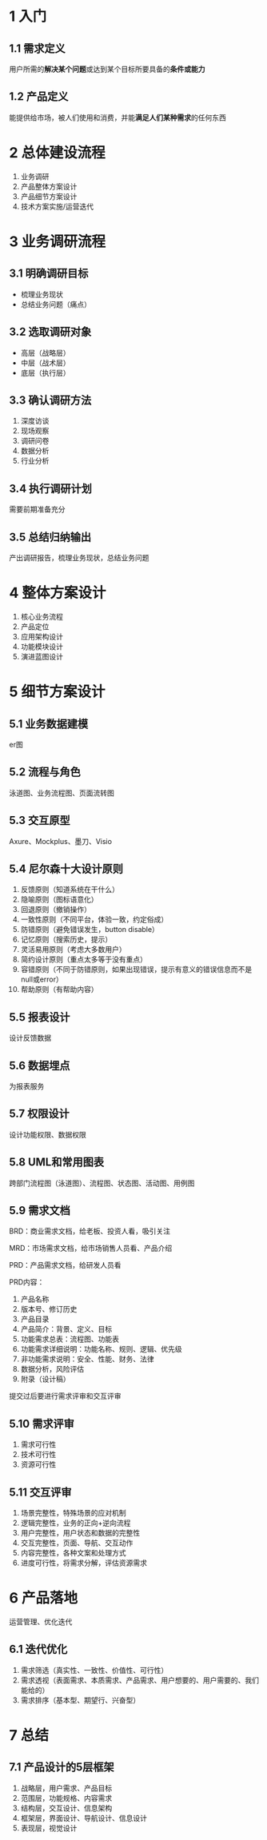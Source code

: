 # 1 入门

## 1.1 需求定义

用户所需的**解决某个问题**或达到某个目标所要具备的**条件或能力**

## 1.2 产品定义

能提供给市场，被人们使用和消费，并能**满足人们某种需求**的任何东西

# 2 总体建设流程

1. 业务调研
2. 产品整体方案设计
3. 产品细节方案设计
4. 技术方案实施/运营迭代

# 3 业务调研流程

## 3.1 明确调研目标

* 梳理业务现状
* 总结业务问题（痛点）

## 3.2 选取调研对象

* 高层（战略层）
* 中层（战术层）
* 底层（执行层）

## 3.3 确认调研方法

1. 深度访谈
2. 现场观察
3. 调研问卷
4. 数据分析
5. 行业分析

## 3.4 执行调研计划

需要前期准备充分

## 3.5 总结归纳输出

产出调研报告，梳理业务现状，总结业务问题

# 4 整体方案设计

1. 核心业务流程
2. 产品定位
3. 应用架构设计
4. 功能模块设计
5. 演进蓝图设计

# 5 细节方案设计

## 5.1 业务数据建模

er图

## 5.2 流程与角色

泳道图、业务流程图、页面流转图

## 5.3 交互原型

Axure、Mockplus、墨刀、Visio

## 5.4 尼尔森十大设计原则

1. 反馈原则（知道系统在干什么）
2. 隐喻原则（图标语意化）
3. 回退原则（撤销操作）
4. 一致性原则（不同平台，体验一致，约定俗成）
5. 防错原则（避免错误发生，button disable）
6. 记忆原则（搜索历史，提示）
7. 灵活易用原则（考虑大多数用户）
8. 简约设计原则（重点太多等于没有重点）
9. 容错原则（不同于防错原则，如果出现错误，提示有意义的错误信息而不是null或error）
10. 帮助原则（有帮助内容）

## 5.5 报表设计

设计反馈数据

## 5.6 数据埋点

为报表服务

## 5.7 权限设计

设计功能权限、数据权限

## 5.8 UML和常用图表

跨部门流程图（泳道图）、流程图、状态图、活动图、用例图

## 5.9 需求文档

BRD：商业需求文档，给老板、投资人看，吸引关注

MRD：市场需求文档，给市场销售人员看、产品介绍

PRD：产品需求文档，给研发人员看

PRD内容：

1. 产品名称
2. 版本号、修订历史
3. 产品目录
4. 产品简介：背景、定义、目标
5. 功能需求总表：流程图、功能表
6. 功能需求详细说明：功能名称、规则、逻辑、优先级
7. 非功能需求说明：安全、性能、财务、法律
8. 数据分析，风险评估
9. 附录（设计稿）

提交过后要进行需求评审和交互评审

## 5.10 需求评审

1. 需求可行性
2. 技术可行性
3. 资源可行性

## 5.11 交互评审

1. 场景完整性，特殊场景的应对机制
2. 逻辑完整性，业务的正向+逆向流程
3. 用户完整性，用户状态和数据的完整性
4. 交互完整性，页面、导航、交互动作
5. 内容完整性，各种文案和处理方式
6. 进度可行性，将需求分解，评估资源需求

# 6 产品落地

运营管理、优化迭代

## 6.1 迭代优化

1. 需求筛选（真实性、一致性、价值性、可行性）
2. 需求透视（表面需求、本质需求、产品需求、用户想要的、用户需要的、我们能给的）
3. 需求排序（基本型、期望行、兴奋型）

# 7 总结

## 7.1 产品设计的5层框架

1. 战略层，用户需求、产品目标
2. 范围层，功能规格、内容需求
3. 结构层，交互设计、信息架构
4. 框架层，界面设计、导航设计、信息设计
5. 表现层，视觉设计